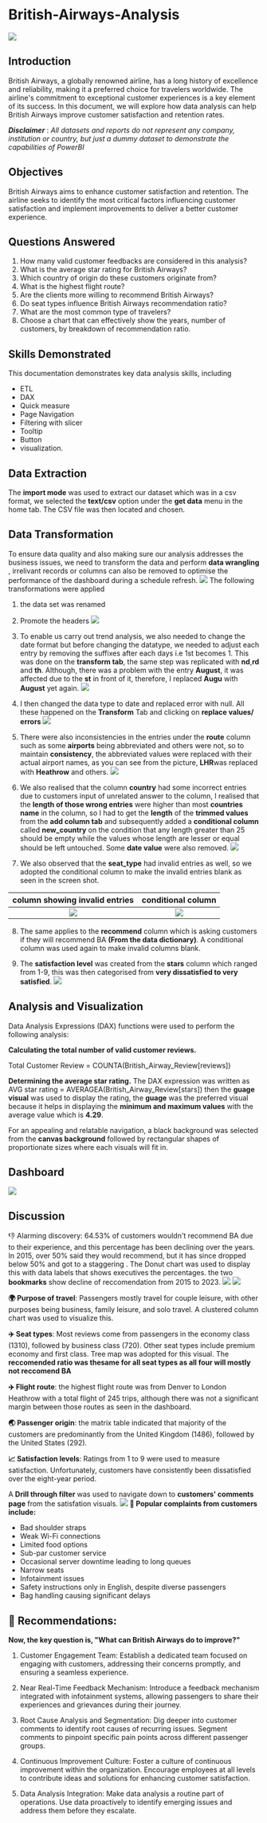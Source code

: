 # British-Airways-Analysis
![](homepage_image.PNG)

## Introduction 
British Airways, a globally renowned airline, has a long history of excellence and reliability, making it a preferred choice for travelers worldwide. The airline's commitment to exceptional customer experiences is a key element of its success. In this document, we will explore how data analysis can help British Airways improve customer satisfaction and retention rates.

**_Disclaimer_** : _All datasets and reports do not represent any company, institution or country, but just a dummy dataset to demonstrate the capabilities of PowerBI_

## Objectives

British Airways aims to enhance customer satisfaction and retention. The airline seeks to identify the most critical factors influencing customer satisfaction and implement improvements to deliver a better customer experience.

## Questions Answered 

1. How many valid customer feedbacks are considered in this analysis?
2. What is the average star rating for British Airways?
3. Which country of origin do these customers originate from?
4. What is the highest flight route?
5. Are the clients more willing to recommend British Airways?
6. Do seat types influence British Airways recommendation ratio?
7. What are the most common type of travelers?
8. Choose a chart that can effectively show the years, number of customers, by breakdown of recommendation ratio.

## Skills Demonstrated

This documentation demonstrates key data analysis skills, including 
- ETL
- DAX
- Quick measure
- Page Navigation
- Filtering with slicer
- Tooltip
- Button
- visualization.

## Data Extraction

The **import mode** was used to extract our dataset which was in a csv format, we selected the **text/csv** option under the **get data** menu in the home tab. The CSV file was then located and chosen.

## Data Transformation
To ensure data quality and also making sure our analysis addresses the business issues, we need to transform the data and perform **data wrangling** , irrelivant records or columns can also be removed to optimise the performance of the dashboard during a schedule refresh.
![](transform_data.PNG)
The following transformations were applied
1.	the data set was renamed 
2.	Promote the headers
![](promote_headers.png)

3.	To enable us carry out trend analysis, we also needed to change the date format but before changing the datatype, we needed to adjust each entry by removing the suffixes after each days i.e 1st becomes 1.
This was done on the **transform tab**, the same step was replicated with **nd**,**rd** and **th**. Although, there was a problem with the entry **August**, it was affected due to the **st** in front of it, therefore, I replaced **Augu** with **August** yet again.
![](replace_value.PNG)

4.	I then changed the data type to date and replaced error with null. All these happened on the **Transform** Tab and clicking on **replace values/ errors**
![](replace_null.PNG)

5.	There were also inconsistencies in the entries under the **route** column such as some **airports** being abbreviated and others were not, so to maintain **consistency**, the abbreviated values were replaced with their actual airport names, as you can see from the picture, **LHR**was replaced with **Heathrow** and others.
![](replace_LHR.PNG)

6.	We also realised that the column **country** had some incorrect entries due to customers input of unrelated answer to the column, I realised that the **length of those wrong entries** were higher than most **countries name** in the column, so I had to get the **length** of the **trimmed values** from the **add column tab** and subsequently added a **conditional column** called **new_country** on the condition that any length greater than 25 should be empty while the values whose length are lesser or equal should be left untouched. Some **date value** were also removed.
![](filter_country_new.PNG)

7.	We also observed that the **seat_type** had invalid entries as well, so we adopted the conditional column to make the invalid entries blank as seen in the screen shot.

column showing invalid entries      |    conditional column
:----------------------------------:|:----------------------------:
![](invalid_seattype.PNG)           |  ![](invalid_seat_type.png)


8.	The same applies to the **recommend** column which is asking customers if they will recommend BA **(From the data dictionary)**. A conditional column was used again to make invalid columns blank.
   
9.	The **satisfaction level** was created from the **stars** column which ranged from 1-9, this was then categorised from **very dissatisfied to very satisfied**.
![](satisfaction_level.png)

## Analysis and Visualization

Data Analysis Expressions (DAX) functions were used to perform the following analysis:

**Calculating the total number of valid customer reviews.**

Total Customer Review = COUNTA(British_Airway_Review[reviews])

**Determining the average star rating.**
The DAX expression was written as AVG star rating = AVERAGEA(British_Airway_Review[stars]) then the **guage visual** was used to display the rating, the **guage** was the preferred visual because it helps in displaying the **minimum and maximum values** with the average value which is **4.29**. 

For an appealing and relatable navigation, a black background was selected from the **canvas background** followed by rectangular shapes of proportionate sizes where each visuals will fit in.

## Dashboard
![](Dashboard_new.PNG)

## Discussion
👎 Alarming discovery: 64.53% of customers wouldn't recommend BA due to their experience, and this percentage has been declining over the years. In 2015, over 50% said they would recommend, but it has since dropped below 50% and got to a staggering . The Donut chart was used to display this with data labels that shows executives the percentages.
the two **bookmarks** show decline of reccomendation from 2015 to 2023.
![](2015_rec.PNG)
![](2023_rec.PNG)

**🌍 Purpose of travel**: Passengers mostly travel for couple leisure, with other purposes being business, family leisure, and solo travel. A clustered column chart was used to visualize this.

**✈️ Seat types**: Most reviews come from passengers in the economy class (1310), followed by business class (720). Other seat types include premium economy and first class. Tree map was adopted for this visual. The **reccomended ratio was thesame for all seat types as all four will mostly not reccomend BA**

**✈️ Flight route**: the highest flight route was from Denver to London Heathrow with a total flight of 245 trips, although there was not a significant margin between those routes as seen in the dashboard. 

**🌏 Passenger origin**: the matrix table indicated that majority of the customers are predominantly from the United Kingdom (1486), followed by the United States (292).

**📈 Satisfaction levels**: Ratings from 1 to 9 were used to measure satisfaction. Unfortunately, customers have consistently been dissatisfied over the eight-year period.

A **Drill through filter** was used to navigate down to **customers' comments page** from the satisfation visuals.
![](drill_through.png)
**📣 Popular complaints from customers include:**
- Bad shoulder straps
- Weak Wi-Fi connections
- Limited food options
- Sub-par customer service
- Occasional server downtime leading to long queues
- Narrow seats
- Infotainment issues
- Safety instructions only in English, despite diverse passengers
- Bag handling causing significant delays

## 🚀 Recommendations:

**Now, the key question is, "What can British Airways do to improve?"**
1. Customer Engagement Team: Establish a dedicated team focused on engaging with customers, addressing their concerns promptly, and ensuring a seamless experience.

2. Near Real-Time Feedback Mechanism: Introduce a feedback mechanism integrated with infotainment systems, allowing passengers to share their experiences and grievances during their journey.

3. Root Cause Analysis and Segmentation: Dig deeper into customer comments to identify root causes of recurring issues. Segment comments to pinpoint specific pain points across different passenger groups.

4. Continuous Improvement Culture: Foster a culture of continuous improvement within the organization. Encourage employees at all levels to contribute ideas and solutions for enhancing customer satisfaction.

5. Data Analysis Integration: Make data analysis a routine part of operations. Use data proactively to identify emerging issues and address them before they escalate.






